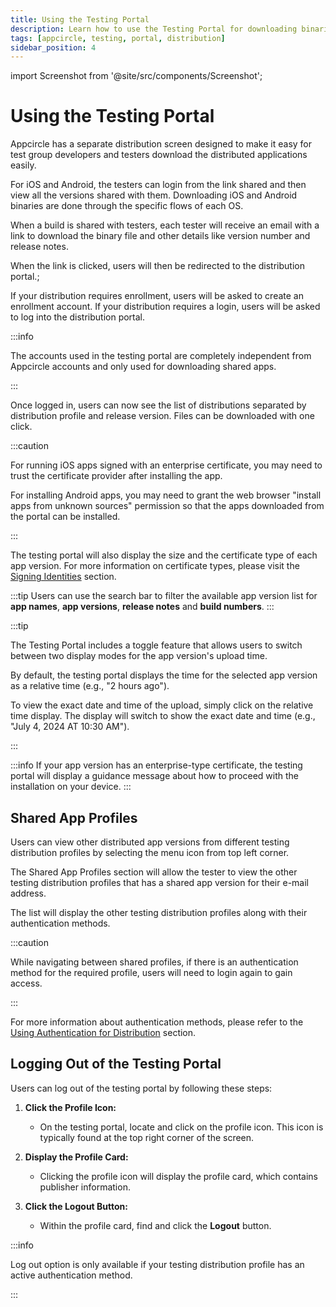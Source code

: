 ```yaml
---
title: Using the Testing Portal
description: Learn how to use the Testing Portal for downloading binaries. Streamline your app testing process with Appcircle.
tags: [appcircle, testing, portal, distribution]
sidebar_position: 4
---
```


import Screenshot from '@site/src/components/Screenshot';

# Using the Testing Portal

Appcircle has a separate distribution screen designed to make it easy for test group developers and testers download the distributed applications easily.

For iOS and Android, the testers can login from the link shared and then view all the versions shared with them. Downloading iOS and Android binaries are done through the specific flows of each OS.

When a build is shared with testers, each tester will receive an email with a link to download the binary file and other details like version number and release notes.

When the link is clicked, users will then be redirected to the distribution portal.;

If your distribution requires enrollment, users will be asked to create an enrollment account. If your distribution requires a login, users will be asked to log into the distribution portal.

:::info

The accounts used in the testing portal are completely independent from Appcircle accounts and only used for downloading shared apps.

:::

<Screenshot url="https://cdn.appcircle.io/docs/assets/10-14-EnrollLogin.jpg" />

Once logged in, users can now see the list of distributions separated by distribution profile and release version. Files can be downloaded with one click.

:::caution

For running iOS apps signed with an enterprise certificate, you may need to trust the certificate provider after installing the app.

For installing Android apps, you may need to grant the web browser "install apps from unknown sources" permission so that the apps downloaded from the portal can be installed.

:::

<Screenshot url="https://cdn.appcircle.io/docs/assets/BE-4071-portal2.png" />

The testing portal will also display the size and the certificate type of each app version. For more information on certificate types, please visit the [Signing Identities](/signing-identities) section.

<Screenshot url="https://cdn.appcircle.io/docs/assets/BE-4071-size.png" />

:::tip
Users can use the search bar to filter the available app version list for **app names**, **app versions**, **release notes** and **build numbers**. 
:::

<Screenshot url="https://cdn.appcircle.io/docs/assets/BE-4071-portal5.png" />

<Screenshot url="https://cdn.appcircle.io/docs/assets/BE-4071-portal.png" />

:::tip

The Testing Portal includes a toggle feature that allows users to switch between two display modes for the app version's upload time. 

By default, the testing portal displays the time for the selected app version as a relative time (e.g., "2 hours ago").

To view the exact date and time of the upload, simply click on the relative time display. The display will switch to show the exact date and time (e.g., "July 4, 2024 AT 10:30 AM").

:::

<Screenshot url="https://cdn.appcircle.io/docs/assets/BE-4071-dates1.png" />

<Screenshot url="https://cdn.appcircle.io/docs/assets/BE-4071-dates2.png" />

:::info
If your app version has an enterprise-type certificate, the testing portal will display a guidance message about how to proceed with the installation on your device. 
:::

<Screenshot url="https://cdn.appcircle.io/docs/assets/BE-4071-enterprise.png" />

## Shared App Profiles

Users can view other distributed app versions from different testing distribution profiles by selecting the menu icon from top left corner.

<Screenshot url="https://cdn.appcircle.io/docs/assets/BE-4071-portal4.png" />

The Shared App Profiles section will allow the tester to view the other testing distribution profiles that has a shared app version for their e-mail address. 

<Screenshot url="https://cdn.appcircle.io/docs/assets/BE-4071-portal3.png" />

The list will display the other testing distribution profiles along with their authentication methods.

:::caution

While navigating between shared profiles, if there is an authentication method for the required profile, users will need to login again to gain access.

:::

For more information about authentication methods, please refer to the [Using Authentication for Distribution](/distribute/create-or-select-a-distribution-profile#using-authentication-for-distribution) section.

## Logging Out of the Testing Portal

Users can log out of the testing portal by following these steps:

1. **Click the Profile Icon:**
    - On the testing portal, locate and click on the profile icon. This icon is typically found at the top right corner of the screen.

2. **Display the Profile Card:**
    - Clicking the profile icon will display the profile card, which contains publisher information.

3. **Click the Logout Button:**
    - Within the profile card, find and click the **Logout** button.

<Screenshot url="https://cdn.appcircle.io/docs/assets/BE-4071-logout.png" />

:::info

Log out option is only available if your testing distribution profile has an active authentication method.

:::
